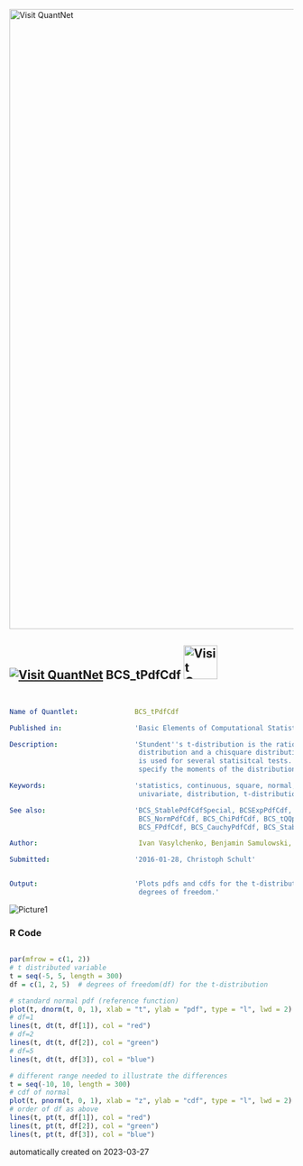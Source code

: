 [<img src="https://github.com/QuantLet/Styleguide-and-FAQ/blob/master/pictures/banner.png" width="1100" alt="Visit QuantNet">](http://quantlet.de/)

## [<img src="https://github.com/QuantLet/Styleguide-and-FAQ/blob/master/pictures/qloqo.png" alt="Visit QuantNet">](http://quantlet.de/) **BCS_tPdfCdf** [<img src="https://github.com/QuantLet/Styleguide-and-FAQ/blob/master/pictures/QN2.png" width="60" alt="Visit QuantNet 2.0">](http://quantlet.de/)

```yaml


Name of Quantlet:              BCS_tPdfCdf

Published in:                  'Basic Elements of Computational Statistics'

Description:                   'Stundent''s t-distribution is the ratio of a normal
                                distribution and a chisquare distribution. The t-distribution
                                is used for several statisitcal tests. The degrees of freedom
                                specify the moments of the distribution.'

Keywords:                      'statistics, continuous, square, normal, chisquare, root, test,
                                univariate, distribution, t-distribution, pdf, cdf, student'

See also:                      'BCS_StablePdfCdfSpecial, BCSExpPdfCdf, BCS_tPdfCdf,
                                BCS_NormPdfCdf, BCS_ChiPdfCdf, BCS_tQQplots
                                BCS_FPdfCdf, BCS_CauchyPdfCdf, BCS_StablePdfCdf'

Author:                         Ivan Vasylchenko, Benjamin Samulowski, Noa Tamir

Submitted:                     '2016-01-28, Christoph Schult'


Output:                        'Plots pdfs and cdfs for the t-distribution with different
                                degrees of freedom.'

```

![Picture1](BCS_tPdfCdf.png)

### R Code
```r

par(mfrow = c(1, 2))
# t distributed variable
t = seq(-5, 5, length = 300)
df = c(1, 2, 5)  # degrees of freedom(df) for the t-distribution

# standard normal pdf (reference function)
plot(t, dnorm(t, 0, 1), xlab = "t", ylab = "pdf", type = "l", lwd = 2)
# df=1
lines(t, dt(t, df[1]), col = "red")
# df=2
lines(t, dt(t, df[2]), col = "green")
# df=5
lines(t, dt(t, df[3]), col = "blue")

# different range needed to illustrate the differences
t = seq(-10, 10, length = 300)
# cdf of normal
plot(t, pnorm(t, 0, 1), xlab = "z", ylab = "cdf", type = "l", lwd = 2)
# order of df as above
lines(t, pt(t, df[1]), col = "red")
lines(t, pt(t, df[2]), col = "green")
lines(t, pt(t, df[3]), col = "blue")
```

automatically created on 2023-03-27